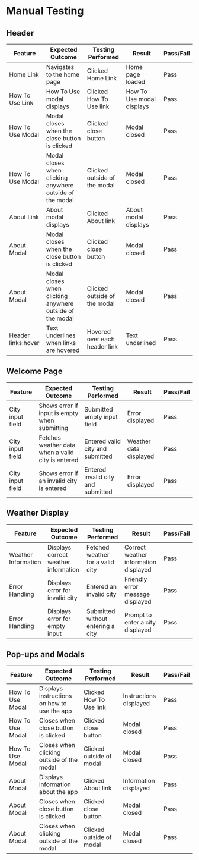 # Manual Testing

## Header

| Feature | Expected Outcome | Testing Performed | Result | Pass/Fail |
| ------- | ---------------- | ----------------- | ------ | --------- |
| Home Link | Navigates to the home page | Clicked Home Link | Home page loaded | Pass |
| How To Use Link | How To Use modal displays | Clicked How To Use link | How To Use modal displays | Pass |
| How To Use Modal | Modal closes when the close button is clicked | Clicked close button | Modal closed | Pass |
| How To Use Modal | Modal closes when clicking anywhere outside of the modal | Clicked outside of the modal | Modal closed | Pass |
| About Link | About modal displays | Clicked About link | About modal displays | Pass |
| About Modal | Modal closes when the close button is clicked | Clicked close button | Modal closed | Pass |
| About Modal | Modal closes when clicking anywhere outside of the modal | Clicked outside of the modal | Modal closed | Pass |
| Header links:hover | Text underlines when links are hovered | Hovered over each header link | Text underlined | Pass |

## Welcome Page

| Feature | Expected Outcome | Testing Performed | Result | Pass/Fail |
| ------- | ---------------- | ----------------- | ------ | --------- |
| City input field | Shows error if input is empty when submitting | Submitted empty input field | Error displayed | Pass |
| City input field | Fetches weather data when a valid city is entered | Entered valid city and submitted | Weather data displayed | Pass |
| City input field | Shows error if an invalid city is entered | Entered invalid city and submitted | Error displayed | Pass |

## Weather Display

| Feature | Expected Outcome | Testing Performed | Result | Pass/Fail |
| ------- | ---------------- | ----------------- | ------ | --------- |
| Weather Information | Displays correct weather information | Fetched weather for a valid city | Correct weather information displayed | Pass |
| Error Handling | Displays error for invalid city | Entered an invalid city | Friendly error message displayed | Pass |
| Error Handling | Displays error for empty input | Submitted without entering a city | Prompt to enter a city displayed | Pass |

## Pop-ups and Modals

| Feature | Expected Outcome | Testing Performed | Result | Pass/Fail |
| ------- | ---------------- | ----------------- | ------ | --------- |
| How To Use Modal | Displays instructions on how to use the app | Clicked How To Use link | Instructions displayed | Pass |
| How To Use Modal | Closes when close button is clicked | Clicked close button | Modal closed | Pass |
| How To Use Modal | Closes when clicking outside of the modal | Clicked outside of modal | Modal closed | Pass |
| About Modal | Displays information about the app | Clicked About link | Information displayed | Pass |
| About Modal | Closes when close button is clicked | Clicked close button | Modal closed | Pass |
| About Modal | Closes when clicking outside of the modal | Clicked outside of modal | Modal closed | Pass |
